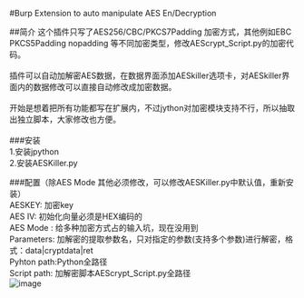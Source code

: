 #Burp Extension to auto manipulate AES En/Decryption

##简介
这个插件只写了AES256/CBC/PKCS7Padding 加密方式，其他例如EBC PKCS5Padding nopadding 等不同加密类型，修改AEScrypt_Script.py的加密代码。<br><br>
插件可以自动加解密AES数据，在数据界面添加AESkiller选项卡，对AESkiller界面内的数据修改可以直接自动修改成加密数据。<br><br>
开始是想着把所有功能都写在扩展内，不过jython对加密模块支持不行，所以抽取出独立脚本，大家修改也方便。<br><br>
###安装<br>
1.安装jpython<br>
2.安装AESKiller.py<br>

###配置（除AES Mode 其他必须修改，可以修改AESKiller.py中默认值，重新安装）<br>
AESKEY: 加密key<br>
AES IV: 初始化向量必须是HEX编码的 <br>
AES Mode : 给多种加密方式占的输入坑，现在没用到<br>
Parameters: 加解密的提取参数名，只对指定的参数(支持多个参数)进行解密，格式：data|cryptdata|ret<br>
Pyhton path:Python全路径<br>
Script  path: 加解密脚本AEScrypt_Script.py全路径<br>
 ![image](https://github.com/arschlochnop/aeskiller/blob/master/screenshots/video.gif)
